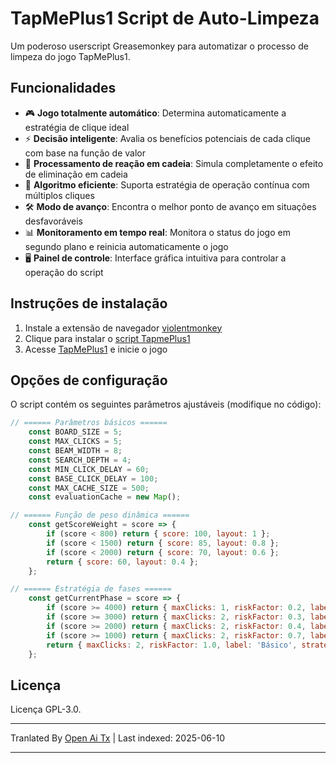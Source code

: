 # TapMePlus1 Script de Auto-Limpeza

Um poderoso userscript Greasemonkey para automatizar o processo de limpeza do jogo TapMePlus1.

## Funcionalidades

- 🎮 **Jogo totalmente automático**: Determina automaticamente a estratégia de clique ideal
- ⚡ **Decisão inteligente**: Avalia os benefícios potenciais de cada clique com base na função de valor
- 🔁 **Processamento de reação em cadeia**: Simula completamente o efeito de eliminação em cadeia
- 🚀 **Algoritmo eficiente**: Suporta estratégia de operação contínua com múltiplos cliques
- 🛠 **Modo de avanço**: Encontra o melhor ponto de avanço em situações desfavoráveis
- 📊 **Monitoramento em tempo real**: Monitora o status do jogo em segundo plano e reinicia automaticamente o jogo
- 🖥 **Painel de controle**: Interface gráfica intuitiva para controlar a operação do script

## Instruções de instalação

1. Instale a extensão de navegador [violentmonkey](https://violentmonkey.github.io/)
2. Clique para instalar o [script TapmePlus1](https://github.com/baimengshi/tapmeplus1/raw/main/TapMePlus1_auto-clear.user.js)
3. Acesse [TapMePlus1](https://tapmeplus1.com/) e inicie o jogo

## Opções de configuração

O script contém os seguintes parâmetros ajustáveis (modifique no código):

```javascript
// ====== Parâmetros básicos ======
    const BOARD_SIZE = 5;
    const MAX_CLICKS = 5;
    const BEAM_WIDTH = 8;
    const SEARCH_DEPTH = 4;
    const MIN_CLICK_DELAY = 60;
    const BASE_CLICK_DELAY = 100;
    const MAX_CACHE_SIZE = 500;
    const evaluationCache = new Map();

// ====== Função de peso dinâmica ======
    const getScoreWeight = score => {
        if (score < 800) return { score: 100, layout: 1 };
        if (score < 1500) return { score: 85, layout: 0.8 };
        if (score < 2000) return { score: 70, layout: 0.6 };
        return { score: 60, layout: 0.4 };
    };

// ====== Estratégia de fases ======
    const getCurrentPhase = score => {
        if (score >= 4000) return { maxClicks: 1, riskFactor: 0.2, label: '4000+', strategy: 'focusLargeGroups' };
        if (score >= 3000) return { maxClicks: 2, riskFactor: 0.3, label: '3000+', strategy: 'balanceEdgeAndCenter' };
        if (score >= 2000) return { maxClicks: 2, riskFactor: 0.4, label: '2000+', strategy: 'maximizeChainPotential' };
        if (score >= 1000) return { maxClicks: 2, riskFactor: 0.7, label: '1000+', strategy: 'conservativeGrowth' };
        return { maxClicks: 2, riskFactor: 1.0, label: 'Básico', strategy: 'default' };
    };
```

## Licença

Licença GPL-3.0.

---

Tranlated By [Open Ai Tx](https://github.com/OpenAiTx/OpenAiTx) | Last indexed: 2025-06-10

---